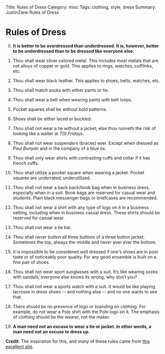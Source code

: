 Title: Rules of Dress
Category: misc
Tags: clothing, style, dress
Summary: JustinZane Rules of Dress

# Rules of Dress

0. **It is better to be overdressed than underdressed. It is, however, better to be underdressed 
than to be dressed like everyone else.**

1. Thou shall wear silver colored metal. This includes most metals that are not 
alloys of copper or gold. This applies to rings, watches, cufflinks, etc.

2. Thou shall wear black leather. This applies to shoes, belts, watches, etc.

3. Thou shall match socks with either pants or tie.

4. Thou shall wear a belt when wearing pants with belt loops.

5. Pocket squares shall be without bold patterns. 

6. Shoes shall be either laced or buckled.

7. Thou shall not wear a tie without a jacket; else thou runneth the risk of looking like a 
waiter at *TGI Fridays*.

8. Thou shall not wear suspenders (braces) ever. Except when dressed as *Paul Bunyan* and in the 
company of a blue ox.

10.  Thou shall only wear shirts with contrasting cuffs and collar if it has french cuffs.

11.  Thou shall utilize a pocket square when wearing a jacket. Pocket squares are underrated, 
underutilized.

12.  Thou shall not wear a back pack/book bag when in business dress, especially when in a suit. 
Book bags are reserved for casual wear and students. Plain black messenger bags or briefcases 
are recommended.

13.  Thou shall not wear a shirt with any type of logo on it in a business setting, including 
when in business casual dress.  These shirts should be reserved for casual wear.

14.  Thou shall not wear a tie bar.

15. Thou shall never button all three buttons of a three button jacket. Sometimes the top, 
always the middle and never ever ever the bottom.

16. It is impossible to be considered well dressed if one's shoes are in poor taste or of 
noticeably poor quality. For any good ensemble is built on a fine pair of shoes.

17. Thou shall not wear sport sunglasses with a suit. It’s like wearing socks with sandals; 
everyone else knows its wrong, why don’t you?

18.  Thou shall not wear a sports watch with a suit. It would be like playing lacrosse in dress 
shoes -- and nothing else -- and no one wants to see that.

19.  There should be no presence of logo or branding on clothing. For example, do not wear a 
Polo shirt with the Polo logo on it. The emphasis of clothing should be the wearer, not the 
maker.

20. **A man need not an excuse to wear a tie or jacket. In other words, a man need not an excuse 
to dress up.**

**Credit**: The inspiration for this, and many of these rules came from [this excellent site](http://www.thefineyounggentleman.com/rules-of-mens-dress/).

